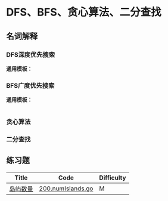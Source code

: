 # DFS、BFS、贪心算法、二分查找

## 名词解释

### DFS深度优先搜索

**通用模板：**

### BFS广度优先搜索

**通用模板：**

```golang
```

### 贪心算法

### 二分查找

## 练习题

| Title | Code | <span id="Top">Difficulty</span> |
| ----- | ---- | -------------------------------- |
|[岛屿数量](https://leetcode-cn.com/problems/number-of-islands/)|[200.numIslands.go](200.numIslands.go)|M|
